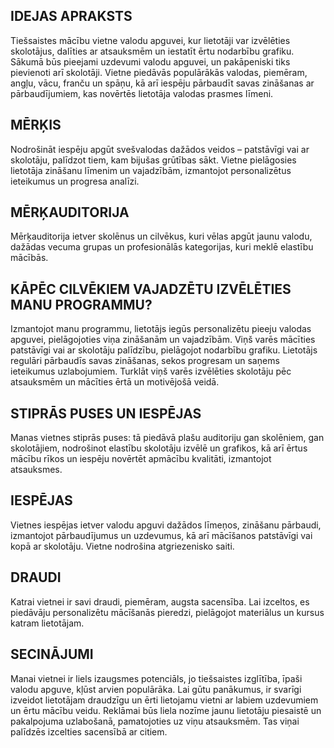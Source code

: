 ## IDEJAS APRAKSTS

Tiešsaistes mācību vietne valodu apguvei, kur lietotāji var izvēlēties skolotājus, dalīties ar atsauksmēm un iestatīt ērtu nodarbību grafiku. Sākumā būs pieejami uzdevumi valodu apguvei, un pakāpeniski tiks pievienoti arī skolotāji. Vietne piedāvās populārākās valodas, piemēram, angļu, vācu, franču un spāņu, kā arī iespēju pārbaudīt savas zināšanas ar pārbaudījumiem, kas novērtēs lietotāja valodas prasmes līmeni.

## MĒRĶIS

Nodrošināt iespēju apgūt svešvalodas dažādos veidos – patstāvīgi vai ar skolotāju, palīdzot tiem, kam bijušas grūtības sākt. Vietne pielāgosies lietotāja zināšanu līmenim un vajadzībām, izmantojot personalizētus ieteikumus un progresa analīzi.

## MĒRĶAUDITORIJA

Mērķauditorija ietver skolēnus un cilvēkus, kuri vēlas apgūt jaunu valodu, dažādas vecuma grupas un profesionālās kategorijas, kuri meklē elastību mācībās.

## KĀPĒC CILVĒKIEM VAJADZĒTU IZVĒLĒTIES MANU PROGRAMMU?

Izmantojot manu programmu, lietotājs iegūs personalizētu pieeju valodas apguvei, pielāgojoties viņa zināšanām un vajadzībām. Viņš varēs mācīties patstāvīgi vai ar skolotāju palīdzību, pielāgojot nodarbību grafiku. Lietotājs regulāri pārbaudīs savas zināšanas, sekos progresam un saņems ieteikumus uzlabojumiem. Turklāt viņš varēs izvēlēties skolotāju pēc atsauksmēm un mācīties ērtā un motivējošā veidā.

## STIPRĀS PUSES UN IESPĒJAS

Manas vietnes stiprās puses: tā piedāvā plašu auditoriju gan skolēniem, gan skolotājiem, nodrošinot elastību skolotāju izvēlē un grafikos, kā arī ērtus mācību rīkos un iespēju novērtēt apmācību kvalitāti, izmantojot atsauksmes.

## IESPĒJAS

Vietnes iespējas ietver valodu apguvi dažādos līmeņos, zināšanu pārbaudi, izmantojot pārbaudījumus un uzdevumus, kā arī mācīšanos patstāvīgi vai kopā ar skolotāju. Vietne nodrošina atgriezenisko saiti.

## DRAUDI

Katrai vietnei ir savi draudi, piemēram, augsta sacensība. Lai izceltos, es piedāvāju personalizētu mācīšanās pieredzi, pielāgojot materiālus un kursus katram lietotājam.

## SECINĀJUMI

Manai vietnei ir liels izaugsmes potenciāls, jo tiešsaistes izglītība, īpaši valodu apguve, kļūst arvien populārāka. Lai gūtu panākumus, ir svarīgi izveidot lietotājam draudzīgu un ērti lietojamu vietni ar labiem uzdevumiem un ērtu mācību veidu. Reklāmai būs liela nozīme jaunu lietotāju piesaistē un pakalpojuma uzlabošanā, pamatojoties uz viņu atsauksmēm. Tas viņai palīdzēs izcelties sacensībā ar citiem.

